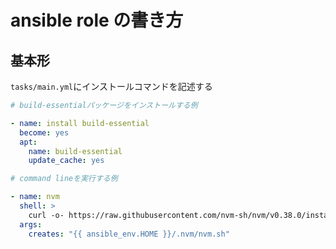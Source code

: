 # ansible role の書き方

## 基本形

`tasks/main.yml`にインストールコマンドを記述する



```yml
# build-essentialパッケージをインストールする例

- name: install build-essential
  become: yes
  apt:
    name: build-essential
    update_cache: yes
```

```yml
# command lineを実行する例

- name: nvm
  shell: >
    curl -o- https://raw.githubusercontent.com/nvm-sh/nvm/v0.38.0/install.sh | bash
  args:
    creates: "{{ ansible_env.HOME }}/.nvm/nvm.sh"
```